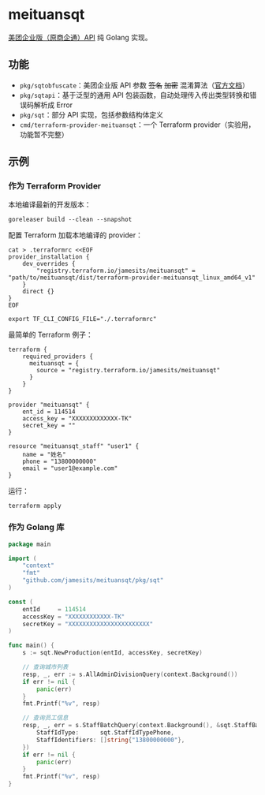 # meituansqt

[美团企业版（原商企通）API](https://h5.dianping.com/app/bep-docs/sky-doc/) 纯 Golang 实现。

## 功能

- `pkg/sqtobfuscate`：美团企业版 API 参数 ~~签名~~ ~~加密~~
  混淆算法（[官方文档](https://h5.dianping.com/app/bep-docs/sky-doc/api.html#_1-4-%E7%AD%BE%E5%90%8D%E6%96%B9%E6%B3%95)）
- `pkg/sqtapi`：基于泛型的通用 API 包装函数，自动处理传入传出类型转换和错误码解析成 Error
- `pkg/sqt`：部分 API 实现，包括参数结构体定义
- `cmd/terraform-provider-meituansqt`：一个 Terraform provider（实验用，功能暂不完整）

## 示例

### 作为 Terraform Provider

本地编译最新的开发版本：
```shell
goreleaser build --clean --snapshot
```

配置 Terraform 加载本地编译的 provider：
```shell
cat > .terraformrc <<EOF
provider_installation {
    dev_overrides {
        "registry.terraform.io/jamesits/meituansqt" = "path/to/meituansqt/dist/terraform-provider-meituansqt_linux_amd64_v1"
    }
    direct {}
}
EOF

export TF_CLI_CONFIG_FILE="./.terraformrc"
```

最简单的 Terraform 例子：
```hcl2
terraform {
    required_providers {
      meituansqt = {
        source = "registry.terraform.io/jamesits/meituansqt"
      }
    }
}

provider "meituansqt" {
    ent_id = 114514
    access_key = "XXXXXXXXXXXXX-TK"
    secret_key = ""
}

resource "meituansqt_staff" "user1" {
    name = "姓名"
    phone = "13800000000"
    email = "user1@example.com"
}
```

运行：
```shell
terraform apply
```

### 作为 Golang 库

```go
package main

import (
	"context"
	"fmt"
	"github.com/jamesits/meituansqt/pkg/sqt"
)

const (
	entId     = 114514
	accessKey = "XXXXXXXXXXXX-TK"
	secretKey = "XXXXXXXXXXXXXXXXXXXXXXX"
)

func main() {
	s := sqt.NewProduction(entId, accessKey, secretKey)

	// 查询城市列表
	resp, _, err := s.AllAdminDivisionQuery(context.Background())
	if err != nil {
		panic(err)
	}
	fmt.Printf("%v", resp)

	// 查询员工信息
	resp, _, err = s.StaffBatchQuery(context.Background(), &sqt.StaffBatchQueryRequest{
		StaffIdType:      sqt.StaffIdTypePhone,
		StaffIdentifiers: []string{"13800000000"},
	})
	if err != nil {
		panic(err)
	}
	fmt.Printf("%v", resp)
}
```
